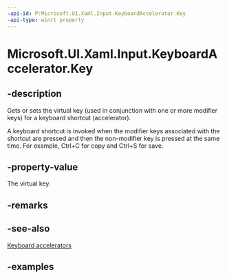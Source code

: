 ```yaml
---
-api-id: P:Microsoft.UI.Xaml.Input.KeyboardAccelerator.Key
-api-type: winrt property
---
```


<!-- Property syntax.
public VirtualKey Key { get;  set; }
-->

# Microsoft.UI.Xaml.Input.KeyboardAccelerator.Key

## -description
Gets or sets the virtual key (used in conjunction with one or more modifier keys) for a keyboard shortcut (accelerator).

A keyboard shortcut is invoked when the modifier keys associated with the shortcut are pressed and then the non-modifier key is pressed at the same time. For example, Ctrl+C for copy and Ctrl+S for save.

## -property-value
The virtual key.

## -remarks

## -see-also
[Keyboard accelerators](/windows/apps/design/input/keyboard-accelerators)

## -examples
